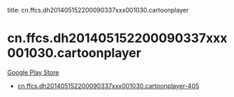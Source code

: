 title: cn.ffcs.dh201405152200090337xxx001030.cartoonplayer
# cn.ffcs.dh201405152200090337xxx001030.cartoonplayer


[Google Play Store](https://play.google.com/store/apps/details?id=cn.ffcs.dh201405152200090337xxx001030.cartoonplayer)


* [cn.ffcs.dh201405152200090337xxx001030.cartoonplayer-405](./cn.ffcs.dh201405152200090337xxx001030.cartoonplayer-405/)